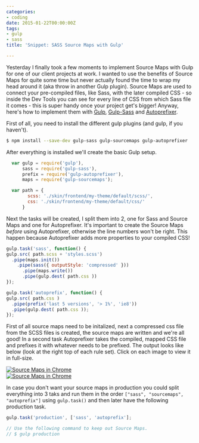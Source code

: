 ```yaml
---
categories:
- coding
date: 2015-01-22T00:00:00Z
tags:
- gulp
- sass
title: 'Snippet: SASS Source Maps with Gulp'

---
```


Yesterday I finally took a few moments to implement Source Maps with Gulp for one of our client projects at work. I
wanted to use the benefits of Source Maps for quite some time but never actually found the time to wrap my head around
it (aka throw in another Gulp plugin). Source Maps are used to connect your pre-compiled files, like Sass, with the
later compiled CSS - so inside the Dev Tools you can see for every line of CSS from which Sass file it comes - this is
super handy once your project get's bigger! Anyway, here's how to implement them with [Gulp](http://gulpjs.com0),
[Gulp-Sass](https://www.npmjs.com/package/gulp-sass) and [Autoprefixer](https://www.npmjs.com/package/gulp-autoprefixer).

First of all, you need to install  the different gulp plugins (and gulp, if you haven't).

```bash 
$ npm install --save-dev gulp-sass gulp-sourcemaps gulp-autoprefixer
``` 

After everything is installed we'll create the basic Gulp setup.
```js 
  var gulp = require('gulp'),
      sass = require('gulp-sass'),
      prefix = require('gulp-autoprefixer'),
      maps = require('gulp-sourcemaps');

  var path = {
        scss: './skin/frontend/my-theme/default/scss/',
        css: './skin/frontend/my-theme/default/css/'
      }
```

Next the tasks will be created, I split them into 2, one for Sass and Source Maps and one for
Autoprefixer. It's important to create the Source Maps _before_ using Autoprefixer, otherwise the line numbers won't be
right. This happen because Autoprefixer adds more properties to your compiled CSS!

```js 
gulp.task('sass', function() {
gulp.src( path.scss + 'styles.scss')
  .pipe(maps.init())
    .pipe(sass({ outputStyle: 'compressed' }))
      .pipe(maps.write())
      .pipe(gulp.dest( path.css ))
});

gulp.task('autoprefix', function() {
gulp.src( path.css )
  .pipe(prefix('last 5 versions', '> 1%', 'ie8'))
  .pipe(gulp.dest( path.css ));  
});
```


First of all source maps need to be initalized, next a compressed css file from the SCSS files is created, the source
maps are written and we're all good! In a second task Autoprefixer takes the compiled, mapped CSS file and prefixes it
with whatever needs to be prefixed. The output looks like below (look at the right top of each rule set). Click on each
image to view it in full-size.

<div class="gw">
<div class="g one-half small-one-whole">
<a href="https://i.kevingimbel.me/blog/sourcemaps/source_maps_chrome_dev_tools.png" title="Source Maps inside the Chrome Developer Tools">
  <img src="https://i.kevingimbel.me/blog/sourcemaps/source_maps_chrome_dev_tools.png" alt="Source Maps in Chrome" />
</a>
</div>
<div class="g one-half  small-one-whole">
 <a href="https://i.kevingimbel.me/blog/sourcemaps/source_maps_firefox_dev_tools.png" title="Source Maps inside the Chrome Developer Tools">
  <img src="https://i.kevingimbel.me/blog/sourcemaps/source_maps_firefox_dev_tools.png" alt="Source Maps in Chrome" />
 </a>
</div>
</div>

In case you don't want your source maps in production you could split everything into 3 taks and run them in the order
`["sass", "sourcemaps", "autoprefix"]` using `gulp.task()` and then later have the following production task.
```js 
gulp.task('production', ['sass', 'autoprefix'];

// Use the following command to keep out Source Maps.
// $ gulp production
```


